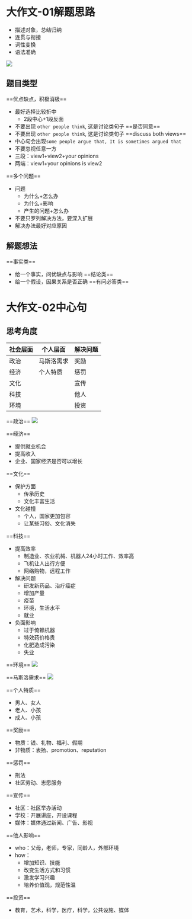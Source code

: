 # 大作文-01解题思路

- 描述对象，总结归纳
- 连贯与衔接
- 词性变换
- 语法准确

![](Pasted%20image%2020220114111750.png)


## 题目类型
==优点缺点，积极消极==
- 最好选择比较折中
	- 2段中心+1段反面
- 不要出现 `other people think`, 这是讨论类句子
==是否同意==
- 不要出现 `other people think`, 这是讨论类句子
==discuss both views==
- 中心句会出现`some people argue that, It is sometimes argued that`
- 不要忽视任意一方
- 三段：view1+view2+your opinions
- 两端：view1+your opinions is view2

==多个问题==
- 问题
	- 为什么+怎么办
	- 为什么+影响
	- 产生的问题+怎么办
- 不要只罗列解决方法，要深入扩展
- 解决办法最好对应原因

## 解题想法
==事实类==
- 给一个事实，问优缺点与影响
==结论类==
- 给一个假设，因果关系是否正确
==有问必答类==



# 大作文-02中心句

## 思考角度
| 社会层面 | 个人层面   | 解决问题 |
| -------- | ---------- | -------- |
| 政治     | 马斯洛需求 | 奖励     |
| 经济     | 个人特质   | 惩罚     |
| 文化     |            | 宣传     |
| 科技     |            | 他人     |
| 环境     |            | 投资     | 

==政治==
![](Pasted%20image%2020220118105103.png)

==经济==
- 提供就业机会
- 提高收入
- 企业、国家经济是否可以增长

==文化==
- 保护方面
	- 传承历史
	- 文化丰富生活
- 文化碰撞
	- 个人，国家更加包容
	- 让某些习俗、文化消失

==科技==
- 提高效率
	- 制造业、农业机械、机器人24小时工作、效率高
	- 飞机让人出行方便
	- 网络购物，远程工作
- 解决问题
	- 研发新药品、治疗癌症
	- 增加产量
	- 疫苗
	- 环境，生活水平
	- 就业
- 负面影响
	- 过于倚赖机器
	- 特效药价格贵
	- 化肥造成污染
	- 失业

==环境==
![](Pasted%20image%2020220118110410.png)

==马斯洛需求==
![](Pasted%20image%2020220118110706.png)

==个人特质==
- 男人、女人
- 老人、小孩
- 成人、小孩

==奖励==
- 物质：钱、礼物、福利、假期
- 非物质：表扬、promotion、reputation

==惩罚==
- 刑法
- 社区劳动、志愿服务

==宣传==
- 社区：社区举办活动
- 学校：开展讲座，开设课程
- 媒体：媒体通过新闻、广告、影视

==他人影响==
- who：父母，老师，专家，同龄人，外部环境
- how：
	- 增加知识、技能
	- 改变生活方式和习惯
	- 激发学习兴趣
	- 培养价值观，规范性温

==投资==
- 教育，艺术，科学，医疗，科学，公共设施、媒体


